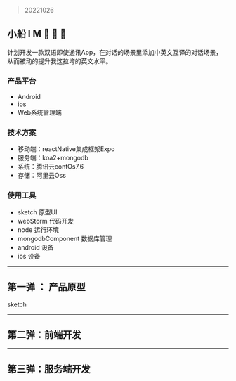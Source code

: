 > 20221026
## 小船 I M 🚣 🚣 🚣
计划开发一款双语即使通讯App，在对话的场景里添加中英文互译的对话场景，
从而被动的提升我这拉垮的英文水平。

###  产品平台
* Android 
* ios
* Web系统管理端

### 技术方案
* 移动端：reactNative集成框架Expo
* 服务端：koa2+mongodb
* 系统：腾讯云contOs7.6
* 存储：阿里云Oss

### 使用工具
* sketch 原型UI
* webStorm 代码开发
* node 运行环境
* mongodbComponent 数据库管理
* android 设备
* ios 设备


***
>
## 第一弹 ： 产品原型
sketch

*** 

## 第二弹：前端开发

***
## 第三弹：服务端开发



